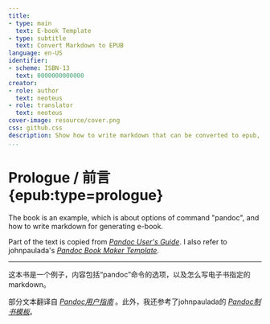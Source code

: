 ```yaml
---
title:
- type: main
  text: E-book Template
- type: subtitle
  text: Convert Markdown to EPUB
language: en-US
identifier:
- scheme: ISBN-13
  text: 0000000000000
creator:
- role: author
  text: neoteus
- role: translator
  text: neoteus
cover-image: resource/cover.png
css: github.css
description: Show how to write markdown that can be converted to epub, and options for advanced customization.
...
```


# Prologue / 前言 {epub:type=prologue}

The book is an example, which is about options of command "pandoc", and how to write markdown for generating e-book.

Part of the text is copied from *[Pandoc User's Guide](https://pandoc.org/MANUAL.html)*. I also refer to johnpaulada's *[Pandoc Book Maker Template](https://github.com/johnpaulada/pandoc-markdown-book-template)*.

---

这本书是一个例子，内容包括“pandoc”命令的选项，以及怎么写电子书指定的markdown。

部分文本翻译自 *[Pandoc用户指南](https://pandoc.org/MANUAL.html)* 。此外，我还参考了johnpaulada的 *[Pandoc制书模板](https://github.com/johnpaulada/pandoc-markdown-book-template)*。
